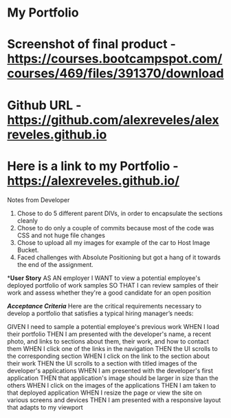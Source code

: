 # My Portfolio

# Screenshot of final product - https://courses.bootcampspot.com/courses/469/files/391370/download

# Github URL - https://github.com/alexreveles/alexreveles.github.io

# Here is a link to my Portfolio - https://alexreveles.github.io/


Notes from Developer

1. Chose to do 5 different parent DIVs, in order to encapsulate the sections cleanly
2. Chose to do only a couple of commits because most of the code was CSS and not huge file changes
3. Chose to upload all my images for example of the car to Host Image Bucket.  
4. Faced challenges with Absolute Positioning but got a hang of it towards the end of the assignment. 

***User Story**
AS AN employer
I WANT to view a potential employee's deployed portfolio of work samples
SO THAT I can review samples of their work and assess whether they're a good candidate for an open position

***Acceptance Criteria***
Here are the critical requirements necessary to develop a portfolio that satisfies a typical hiring manager’s needs:

GIVEN I need to sample a potential employee's previous work
WHEN I load their portfolio
THEN I am presented with the developer's name, a recent photo, and links to sections about them, their work, and how to contact them
WHEN I click one of the links in the navigation
THEN the UI scrolls to the corresponding section
WHEN I click on the link to the section about their work
THEN the UI scrolls to a section with titled images of the developer's applications
WHEN I am presented with the developer's first application
THEN that application's image should be larger in size than the others
WHEN I click on the images of the applications
THEN I am taken to that deployed application
WHEN I resize the page or view the site on various screens and devices
THEN I am presented with a responsive layout that adapts to my viewport